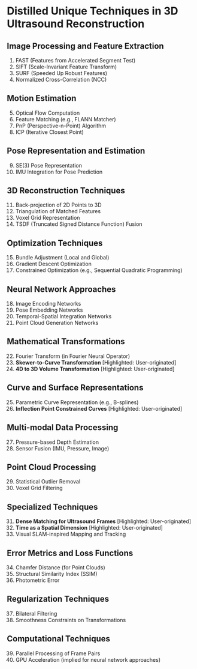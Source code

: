 # Distilled Unique Techniques in 3D Ultrasound Reconstruction

## Image Processing and Feature Extraction

1. FAST (Features from Accelerated Segment Test)
2. SIFT (Scale-Invariant Feature Transform)
3. SURF (Speeded Up Robust Features)
4. Normalized Cross-Correlation (NCC)

## Motion Estimation

5. Optical Flow Computation
6. Feature Matching (e.g., FLANN Matcher)
7. PnP (Perspective-n-Point) Algorithm
8. ICP (Iterative Closest Point)

## Pose Representation and Estimation

9. SE(3) Pose Representation
10. IMU Integration for Pose Prediction

## 3D Reconstruction Techniques

11. Back-projection of 2D Points to 3D
12. Triangulation of Matched Features
13. Voxel Grid Representation
14. TSDF (Truncated Signed Distance Function) Fusion

## Optimization Techniques

15. Bundle Adjustment (Local and Global)
16. Gradient Descent Optimization
17. Constrained Optimization (e.g., Sequential Quadratic Programming)

## Neural Network Approaches

18. Image Encoding Networks
19. Pose Embedding Networks
20. Temporal-Spatial Integration Networks
21. Point Cloud Generation Networks

## Mathematical Transformations

22. Fourier Transform (in Fourier Neural Operator)
23. **Skewer-to-Curve Transformation** [Highlighted: User-originated]
24. **4D to 3D Volume Transformation** [Highlighted: User-originated]

## Curve and Surface Representations

25. Parametric Curve Representation (e.g., B-splines)
26. **Inflection Point Constrained Curves** [Highlighted: User-originated]

## Multi-modal Data Processing

27. Pressure-based Depth Estimation
28. Sensor Fusion (IMU, Pressure, Image)

## Point Cloud Processing

29. Statistical Outlier Removal
30. Voxel Grid Filtering

## Specialized Techniques

31. **Dense Matching for Ultrasound Frames** [Highlighted: User-originated]
32. **Time as a Spatial Dimension** [Highlighted: User-originated]
33. Visual SLAM-inspired Mapping and Tracking

## Error Metrics and Loss Functions

34. Chamfer Distance (for Point Clouds)
35. Structural Similarity Index (SSIM)
36. Photometric Error

## Regularization Techniques

37. Bilateral Filtering
38. Smoothness Constraints on Transformations

## Computational Techniques

39. Parallel Processing of Frame Pairs
40. GPU Acceleration (implied for neural network approaches)
